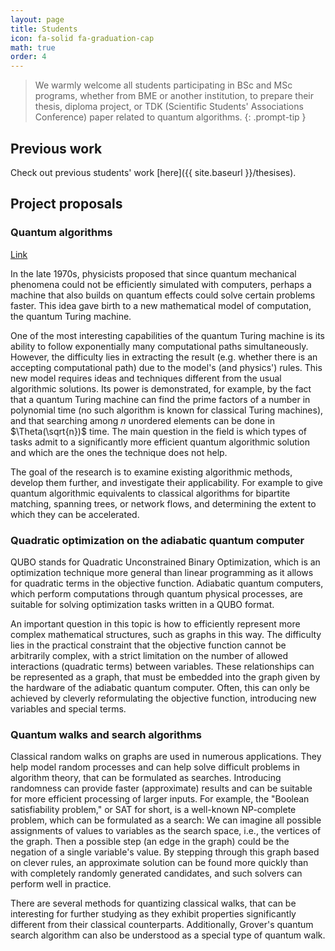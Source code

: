 ```yaml
---
layout: page
title: Students
icon: fa-solid fa-graduation-cap
math: true
order: 4
---
```


> We warmly welcome all students participating in BSc and MSc programs, whether from BME or another institution, to prepare their thesis, diploma project, or TDK (Scientific Students' Associations Conference) paper related to quantum algorithms.
{: .prompt-tip }

## Previous work

Check out previous students' work [here]({{ site.baseurl }}/thesises).

## Project proposals

### Quantum algorithms

[Link](https://doktori.hu/index.php?menuid=195&lang=HU&tk_ID=100066)

In the late 1970s, physicists proposed that since quantum mechanical phenomena could not be efficiently simulated with computers, perhaps a machine that also builds on quantum effects could solve certain problems faster. This idea gave birth to a new mathematical model of computation, the quantum Turing machine.

One of the most interesting capabilities of the quantum Turing machine is its ability to follow exponentially many computational paths simultaneously. However, the difficulty lies in extracting the result (e.g. whether there is an accepting computational path) due to the model's (and physics') rules. This new model requires ideas and techniques different from the usual algorithmic solutions. Its power is demonstrated, for example, by the fact that a quantum Turing machine can find the prime factors of a number in polynomial time (no such algorithm is known for classical Turing machines), and that searching among $n$ unordered elements can be done in $\Theta(\sqrt{n})$ time. The main question in the field is which types of tasks admit to a significantly more efficient quantum algorithmic solution and which are the ones the technique does not help.

The goal of the research is to examine existing algorithmic methods, develop them further, and investigate their applicability. For example to give quantum algorithmic equivalents to classical algorithms for bipartite matching, spanning trees, or network flows, and determining the extent to which they can be accelerated.

### Quadratic optimization on the adiabatic quantum computer

QUBO stands for Quadratic Unconstrained Binary Optimization, which is an optimization technique more general than linear programming as it allows for quadratic terms in the objective function. Adiabatic quantum computers, which perform computations through quantum physical processes, are suitable for solving optimization tasks written in a QUBO format.

An important question in this topic is how to efficiently represent more complex mathematical structures, such as graphs in this way. The difficulty lies in the practical constraint that the objective function cannot be arbitrarily complex, with a strict limitation on the number of allowed interactions (quadratic terms) between variables. These relationships can be represented as a graph, that must be embedded into the graph given by the hardware of the adiabatic quantum computer. Often, this can only be achieved by cleverly reformulating the objective function, introducing new variables and special terms.

### Quantum walks and search algorithms

Classical random walks on graphs are used in numerous applications. They help model random processes and can help solve difficult problems in algorithm theory, that can be formulated as searches. Introducing randomness can provide faster (approximate) results and can be suitable for more efficient processing of larger inputs. For example, the "Boolean satisfiability problem," or SAT for short, is a well-known NP-complete problem, which can be formulated as a search: We can imagine all possible assignments of values to variables as the search space, i.e., the vertices of the graph. Then a possible step (an edge in the graph) could be the negation of a single variable's value. By stepping through this graph based on clever rules, an approximate solution can be found more quickly than with completely randomly generated candidates, and such solvers can perform well in practice.

There are several methods for quantizing classical walks, that can be interesting for further studying as they exhibit properties significantly different from their classical counterparts. Additionally, Grover's quantum search algorithm can also be understood as a special type of quantum walk.
